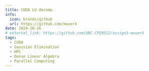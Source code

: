 ```yaml
---
title: CUDA LU decomp.
info:
  icon: brands/github
  url: https://github.com/mauer4
date: 2024-10-26
# external_link: https://github.com/UBC-CPEN512/assign3-mauer4
tags:
  - CUDA
  - Gaussian Elimination
  - HPC
  - Dense Linear Algebra
  - Parallel Computing
---
```


<!--more-->
